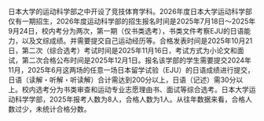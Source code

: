 日本大学的运动科学部之中开设了竞技体育学科。2026年度日本大学运动科学部仅有一期招生，2026年度运动科学部的招生报名时间是2025年7月18日～2025年9月24日，校内考分为两次，第一期（仅书类选考），书类文件考察EJU的日语能力，以及文综成绩。并需要提交自己运动经历等。合格发表时间是2025年10月21日，第二次（综合选考）考试时间是2025年11月16日，考试方式为小论文和面试，第二次合格公布时间是2025年12月1日。报名该学部的学生需要提交2024年11月，2025年6月这两场的任意一场日本留学试验（EJU）的日语成绩进行提交，日语（读解・听解・听读解）合计需达到200分以上，日语（记述）需30分以上。校内选考分为书类审查和运动专业志愿理由书、面试等综合选考。日本大学运动科学学部，2025年报考人数为8人，合格人数为1人。从往年数据来看，合格人数过少，未统计合格分数。